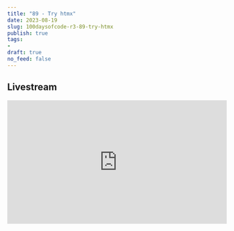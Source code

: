 ```yaml
---
title: "89 - Try htmx"
date: 2023-08-19
slug: 100daysofcode-r3-89-try-htmx
publish: true
tags:
- 
draft: true
no_feed: false
---
```


## Livestream

<iframe width="100%" style="aspect-ratio: 16 / 9;" src="https://www.youtube.com/embed/tQy3TREmJMQ" title="YouTube video player" frameborder="0" allow="accelerometer; autoplay; clipboard-write; encrypted-media; gyroscope; picture-in-picture; web-share" allowfullscreen></iframe>

